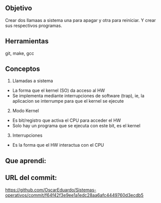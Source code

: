 ## Objetivo 
Crear dos llamaas a sistema una para apagar y otra para reiniciar. Y crear sus respectivos programas.

## Herramientas
git,
make,
gcc

## Conceptos 
1) Llamadas a sistema 
+ La forma que el kernel (SO) da acceso al HW
+ Se implementa mediante interrupciones de software (trap), ie,
la aplicacion se interrumpe para que el kernel se ejecute

2) Modo Kernel
+ Es bit/registro que activa el CPU para acceder el HW
+ Solo hay un programa que se ejecuta con este bit, es el kernel

3) Interrupciones
+ Es la forma que el HW interactua con el CPU

## Que aprendi:

## URL del commit:

https://github.com/OscarEduardo/Sistemas-operativos/commit/f64f42f3e9ee1a1edc28aa6afc4449760d3ecdb5
